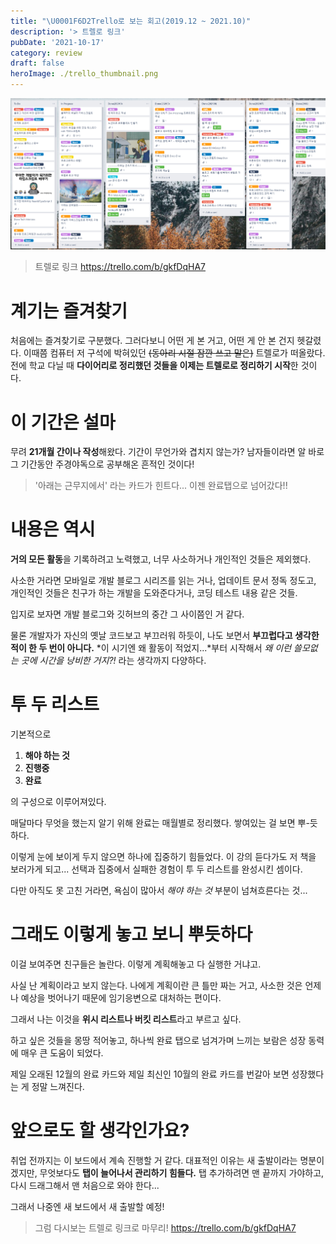 ```yaml
---
title: "\U0001F6D2Trello로 보는 회고(2019.12 ~ 2021.10)"
description: '> 트렐로 링크'
pubDate: '2021-10-17'
category: review
draft: false
heroImage: ./trello_thumbnail.png
---
```


![trello_thumbnail](./trello_thumbnail.png)

> 트렐로 링크
> https://trello.com/b/gkfDqHA7

# 계기는 즐겨찾기

처음에는 즐겨찾기로 구분했다. 그러다보니 어떤 게 본 거고, 어떤 게 안 본 건지 헷갈렸다. 이때쯤 컴퓨터 저 구석에 박혀있던 ~~(동아리 시절 잠깐 쓰고 말은)~~ 트렐로가 떠올랐다. 전에 학교 다닐 때 **다이어리로 정리했던 것들을 이제는 트렐로로 정리하기 시작**한 것이다.

# 이 기간은 설마

무려 **21개월 간이나 작성**해왔다. 기간이 무언가와 겹치지 않는가? 남자들이라면 알 바로 그 기간동안 주경야독으로 공부해온 흔적인 것이다!

> '아래는 근무지에서' 라는 카드가 힌트다... 이젠 완료탭으로 넘어갔다!!

# 내용은 역시

**거의 모든 활동**을 기록하려고 노력했고, 너무 사소하거나 개인적인 것들은 제외했다.

사소한 거라면 모바일로 개발 블로그 시리즈를 읽는 거나, 업데이트 문서 정독 정도고,
개인적인 것들은 친구가 하는 개발을 도와준다거나, 코딩 테스트 내용 같은 것들.

입지로 보자면 개발 블로그와 깃허브의 중간 그 사이쯤인 거 같다.

물론 개발자가 자신의 옛날 코드보고 부끄러워 하듯이, 나도 보면서 **부끄럽다고 생각한 적이 한 두 번이 아니다.** *이 시기엔 왜 활동이 적었지...*부터 시작해서 _왜 이런 쓸모없는 곳에 시간을 낭비한 거지?!_ 라는 생각까지 다양하다.

# 투 두 리스트

기본적으로

1. **해야 하는 것**
2. **진행중**
3. **완료**

의 구성으로 이루어져있다.

매달마다 무엇을 했는지 알기 위해 완료는 매월별로 정리했다. 쌓여있는 걸 보면 뿌-듯하다.

이렇게 눈에 보이게 두지 않으면 하나에 집중하기 힘들었다.
이 강의 듣다가도 저 책을 보러가게 되고... 선택과 집중에서 실패한 경험이 투 두 리스트를 완성시킨 셈이다.

다만 아직도 못 고친 거라면, 욕심이 많아서 _해야 하는 것_ 부분이 넘쳐흐른다는 것...

# 그래도 이렇게 놓고 보니 뿌듯하다

이걸 보여주면 친구들은 놀란다. 이렇게 계획해놓고 다 실행한 거냐고.

사실 난 계획이라고 보지 않는다. 나에게 계획이란 큰 틀만 짜는 거고, 사소한 것은 언제나 예상을 벗어나기 때문에 임기응변으로 대처하는 편이다.

그래서 나는 이것을 **위시 리스트나 버킷 리스트**라고 부르고 싶다.

하고 싶은 것들을 몽땅 적어놓고, 하나씩 완료 탭으로 넘겨가며 느끼는 보람은 성장 동력에 매우 큰 도움이 되었다.

제일 오래된 12월의 완료 카드와 제일 최신인 10월의 완료 카드를 번갈아 보면 성장했다는 게 정말 느껴진다.

# 앞으로도 할 생각인가요?

취업 전까지는 이 보드에서 계속 진행할 거 같다. 대표적인 이유는 새 출발이라는 명분이겠지만, 무엇보다도 **탭이 늘어나서 관리하기 힘들다.** 탭 추가하려면 맨 끝까지 가야하고, 다시 드래그해서 맨 처음으로 와야 한다...

그래서 나중엔 새 보드에서 새 출발할 예정!

> 그럼 다시보는 트렐로 링크로 마무리! https://trello.com/b/gkfDqHA7
